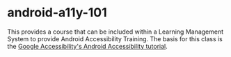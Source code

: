 # android-a11y-101
This provides a course that can be included within a Learning Management System to provide Android Accessibility Training. The basis for this class is the <a href="https://developer.android.com/training/accessibility/index.html">Google Accessibility's Android Accessibility tutorial</a>. 
